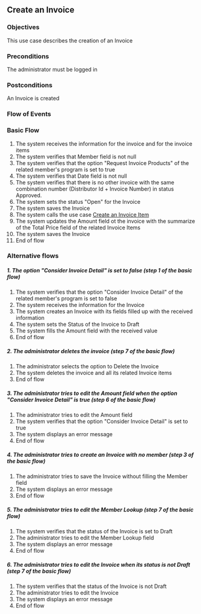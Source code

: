 ## Create an Invoice

### Objectives 
This use case describes the creation of an Invoice

### Preconditions
The administrator must be logged in

### Postconditions
An Invoice is created

### Flow of Events

### Basic Flow

1. The system receives the information for the invoice and for the invoice items 
2. The system verifies that Member field is not null
3. The system verifies that the option "Request Invoice Products" of the related member's program is set to true
4. The system verifies that Date field is not null
5. The system verifies that there is no other invoice with the same combination number (Distributor Id + Invoice Number) in status Approved.
6. The system sets the status "Open" for the Invoice
7. The system saves the Invoice
8. The system calls the use case [Create an Invoice Item](https://github.com/FieloIncentiveAutomation/fieloprp/blob/develop/doc/UC-PRP-0001-Create%20an%20Invoice%20Item.md)
9. The system updates the Amount field ot the invoice with the summarize of the Total Price field of the related Invoice Items 
10. The system saves the Invoice
11. End of flow

### Alternative flows

##### 1. The option "Consider Invoice Detail" is set to false (step 1 of the basic flow)
   1. The system verifies that the option "Consider Invoice Detail" of the related member's program is set to false
   2. The system receives the information for the Invoice
   3. The system creates an Invoice with its fields filled up with the received information
   4. The system sets the Status of the Invoice to Draft
   5. The system fills the Amount field with the received value 
   6. End of flow

##### 2. The administrator deletes the invoice (step 7 of the basic flow)
   1. The administrator selects the option to Delete the Invoice
   2. The system deletes the invoice and all its related Invoice items
   3. End of flow

##### 3. The administrator tries to edit the Amount field when the option "Consider Invoice Detail" is true (step 6 of the basic flow)
   1. The administrator tries to edit the Amount field
   2. The system verifies that the option "Consider Invoice Detail" is set to true
   3. The system displays an error message
   4. End of flow
   
##### 4. The administrator tries to create an Invoice with no member (step 3 of the basic flow)
   1. The administrator tries to save the Invoice without filling the Member field
   2. The system displays an error message
   3. End of flow

##### 5. The administrator tries to edit the Member Lookup (step 7 of the basic flow)
   1. The system verifies that the status of the Invoice is set to Draft
   2. The administrator tries to edit the Member Lookup field
   4. The system displays an error message
   5. End of flow

##### 6. The administrator tries to edit the Invoice when its status is not Draft (step 7 of the basic flow)
   1. The system verifies that the status of the Invoice is not Draft
   2. The administrator tries to edit the Invoice
   4. The system displays an error message
   5. End of flow
